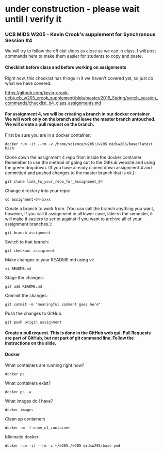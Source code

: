 # under construction - please wait until I verify it

### UCB MIDS W205 - Kevin Crook's supplement for Synchronous Session #4

We will try to follow the official slides as close as we can in class.  I will post commands here to make them easier for students to copy and paste.

#### Checklist before class and before working on assignments

Right now, this checklist has things in it we haven't covered yet, so just do what we have covered.

https://github.com/kevin-crook-ucb/ucb_w205_crook_supplement/blob/master/2019_Spring/synch_session_commands/checklist_b4_class_assignments.md

#### For assignment 4, we will be creating a branch in our docker container.  We will work only on the branch and leave the master branch untouched.  We will create a pull request on the branch.

First be sure you are in a docker container:
```
docker run -it --rm -v /home/science/w205:/w205 midsw205/base:latest bash
```

Clone down the assignment 4 repo from inside the docker container.  Remember to use the method of going out to the GitHub website and using the green dropdown.  (If you have already cloned down assignment 4 and committed and pushed changes to the master branch that is ok.):
```
git clone link_to_your_repo_for_assignment_04
```

Change directory into your repo:
```
cd assignment-04-xxxx
```

Create a branch to work from.  (You can call the branch anything you want, however, if you call it assignment in all lower case, later in the semester, it will make it easiers to script against if you want to archive all of your assignment branches.):
```
git branch assignment
```

Switch to that branch:
```
git checkout assignment
```

Make changes to your README.md using vi:
```
vi README.md
```

Stage the changes:
```
git add README.md
```

Commit the changes:
```
git commit -m "meaningful comment goes here" 
```

Push the changes to GitHub:
```
git push origin assignment
```

#### Create a pull request.  This is done in the GitHub web gui.  Pull Requests are part of GitHub, but not part of git command line.  Follow the instructions on the slide.

#### Docker 

What containers are running right now?
```
docker ps
```

What containers exist?
```
docker ps -a
```

What images do I have?
```
docker images
```

Clean up containers
```
docker rm -f name_of_container
```

Idiomatic docker
```
docker run -it --rm -v ~/w205:/w205 midsw205/base pwd
```

